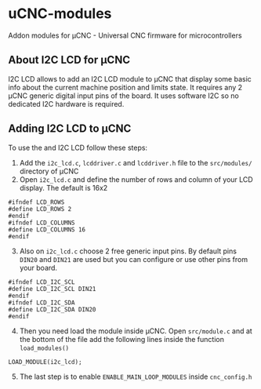# uCNC-modules

Addon modules for µCNC - Universal CNC firmware for microcontrollers

## About I2C LCD for µCNC

I2C LCD allows to add an I2C LCD module to µCNC that display some basic info about the current machine position and limits state.
It requires any 2 µCNC generic digital input pins of the board. It uses software I2C so no dedicated I2C hardware is required.

## Adding I2C LCD to µCNC

To use the and I2C LCD follow these steps:

1. Add the `i2c_lcd.c`, `lcddriver.c` and `lcddriver.h` file to the `src/modules/` directory of µCNC
2. Open `i2c_lcd.c` and define the number of rows and column of your LCD display. The default is 16x2

```
#ifndef LCD_ROWS
#define LCD_ROWS 2
#endif
#ifndef LCD_COLUMNS
#define LCD_COLUMNS 16
#endif
```

3. Also on `i2c_lcd.c` choose 2 free generic input pins. By default pins `DIN20` and `DIN21` are used but you can configure or use other pins from your board.

```
#ifndef LCD_I2C_SCL
#define LCD_I2C_SCL DIN21
#endif
#ifndef LCD_I2C_SDA
#define LCD_I2C_SDA DIN20
#endif
```

4. Then you need load the module inside µCNC. Open `src/module.c` and at the bottom of the file add the following lines inside the function `load_modules()`

```
LOAD_MODULE(i2c_lcd);
```

5. The last step is to enable `ENABLE_MAIN_LOOP_MODULES` inside `cnc_config.h`
